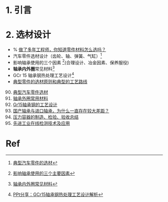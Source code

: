 # 1. 引言


# 2. 选材设计 
- % [做了多年工程师，你知道零件材料怎么选吗？](https://mp.weixin.qq.com/s/fXQv0eTWty6OAemBnZAw3g)
- 汽车零件选材设计（齿轮、轴、弹簧、气缸）[^1]
- 影响轴承使用的三个因素 [^2](合理设计、冶金因素、保养服役)
- **轴承内外圈**常见材料[^3]
- GCr 15 轴承钢热处理工艺设计[^4]
- [典型零件的选材原则和典型的工艺路线](https://mp.weixin.qq.com/s/MKFYitKzZRTgiPrKDTHPtw)
90. [典型汽车零件选材](https://mp.weixin.qq.com/s/tn6esxV2zbXhJFVDFXsJMw)
91. [轴承外圈常用材料](https://mp.weixin.qq.com/s/-dcu6vJOGMGhA3LcD1Bbbw)
92. [Gr15轴承钢的工艺设计](https://mp.weixin.qq.com/s/_g9Fk1ToleCM434cPPceHw)
93. [国产轴承与进口轴承，为什么一直存在较大差距？](https://mp.weixin.qq.com/s/CD6XhAZqkN8DfuUdID8hvQ)
94. [压力容器的制造、检验、验收总结](https://mp.weixin.qq.com/s/Qg22XrXZekYoAxPja15SDQ)
95. [先进工业在线检测技术及应用](https://mp.weixin.qq.com/s/cG2cwaCsC0KZNATSTiJ0BQ)


# Ref                                                                   
[^1]: [典型汽车零件的选材](https://mp.weixin.qq.com/s/tn6esxV2zbXhJFVDFXsJMw)
[^2]: [影响轴承使用的三个主要因素](https://mp.weixin.qq.com/s/bWmwIvjNVNFaBUYkBnX9zQ)

[^3]: [轴承内外圈常见材料](https://mp.weixin.qq.com/s/-dcu6vJOGMGhA3LcD1Bbbw)

[^4]: [PPt分享：GCr15轴承钢热处理工艺设计解析](https://mp.weixin.qq.com/s/_g9Fk1ToleCM434cPPceHw)
